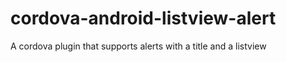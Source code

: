 cordova-android-listview-alert
==============================

A cordova plugin that supports alerts with a title and a listview
